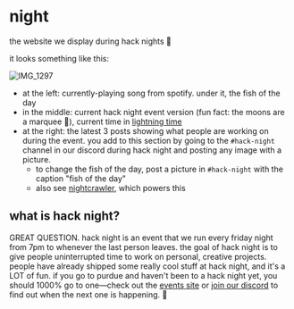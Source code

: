 # night

the website we display during hack nights 🌝

it looks something like this:

![IMG_1297](https://user-images.githubusercontent.com/14811170/208280431-2cf0f400-0a16-4f0b-90d9-1802f229ac8f.jpeg)

- at the left: currently-playing song from spotify. under it, the fish of the day
- in the middle: current hack night event version (fun fact: the moons are a marquee 🌝), current time in [lightning time](https://github.com/purduehackers/time)
- at the right: the latest 3 posts showing what people are working on during the event. you add to this section by going to the `#hack-night` channel in our discord during hack night and posting any image with a picture.
  - to change the fish of the day, post a picture in `#hack-night` with the caption "fish of the day"
  - also see [nightcrawler](https://github.com/purduehackers/night-crawler), which powers this
  
## what is hack night?

GREAT QUESTION. hack night is an event that we run every friday night from 7pm to whenever the last person leaves. the goal of hack night is to give people uninterrupted time to work on personal, creative projects. people have already shipped some really cool stuff at hack night, and it's a LOT of fun. if you go to purdue and haven't been to a hack night yet, you should 1000% go to one—check out the [events site](https://events.purduehackers.com) or [join our discord](https://puhack.horse/discord) to find out when the next one is happening. 🌙
